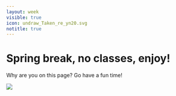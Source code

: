```yaml
---
layout: week
visible: true
icon: undraw_Taken_re_yn20.svg
notitle: true
---
```


# Spring break, no classes, enjoy!

Why are you on this page?  Go have a fun time!

![](https://pethelpful.com/.image/t_share/MTk2NDI0ODk4Mjk2NDIzOTIy/the-welsh-corgi-breed-information.jpg)

